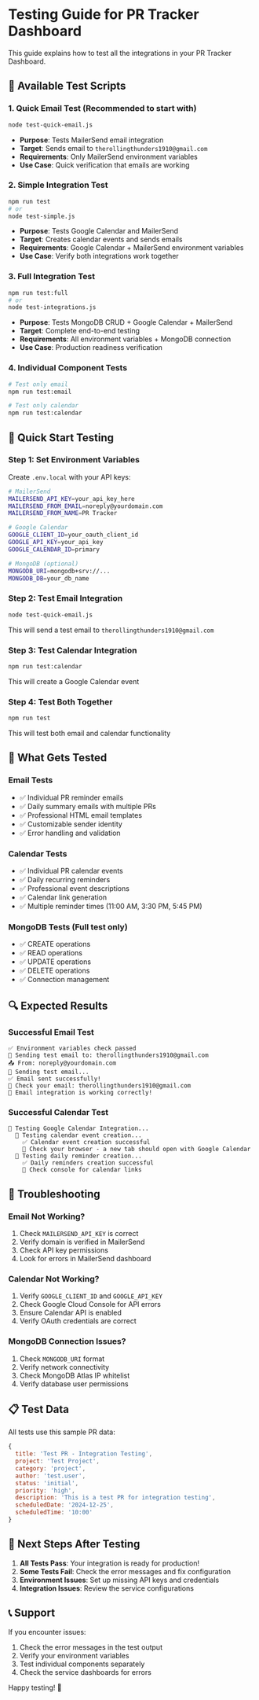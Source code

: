 # Testing Guide for PR Tracker Dashboard

This guide explains how to test all the integrations in your PR Tracker Dashboard.

## 🧪 Available Test Scripts

### 1. **Quick Email Test** (Recommended to start with)
```bash
node test-quick-email.js
```
- **Purpose**: Tests MailerSend email integration
- **Target**: Sends email to `therollingthunders1910@gmail.com`
- **Requirements**: Only MailerSend environment variables
- **Use Case**: Quick verification that emails are working

### 2. **Simple Integration Test**
```bash
npm run test
# or
node test-simple.js
```
- **Purpose**: Tests Google Calendar and MailerSend
- **Target**: Creates calendar events and sends emails
- **Requirements**: Google Calendar + MailerSend environment variables
- **Use Case**: Verify both integrations work together

### 3. **Full Integration Test**
```bash
npm run test:full
# or
node test-integrations.js
```
- **Purpose**: Tests MongoDB CRUD + Google Calendar + MailerSend
- **Target**: Complete end-to-end testing
- **Requirements**: All environment variables + MongoDB connection
- **Use Case**: Production readiness verification

### 4. **Individual Component Tests**
```bash
# Test only email
npm run test:email

# Test only calendar
npm run test:calendar
```

## 🚀 Quick Start Testing

### Step 1: Set Environment Variables
Create `.env.local` with your API keys:
```bash
# MailerSend
MAILERSEND_API_KEY=your_api_key_here
MAILERSEND_FROM_EMAIL=noreply@yourdomain.com
MAILERSEND_FROM_NAME=PR Tracker

# Google Calendar
GOOGLE_CLIENT_ID=your_oauth_client_id
GOOGLE_API_KEY=your_api_key
GOOGLE_CALENDAR_ID=primary

# MongoDB (optional)
MONGODB_URI=mongodb+srv://...
MONGODB_DB=your_db_name
```

### Step 2: Test Email Integration
```bash
node test-quick-email.js
```
This will send a test email to `therollingthunders1910@gmail.com`

### Step 3: Test Calendar Integration
```bash
npm run test:calendar
```
This will create a Google Calendar event

### Step 4: Test Both Together
```bash
npm run test
```
This will test both email and calendar functionality

## 📧 What Gets Tested

### **Email Tests**
- ✅ Individual PR reminder emails
- ✅ Daily summary emails with multiple PRs
- ✅ Professional HTML email templates
- ✅ Customizable sender identity
- ✅ Error handling and validation

### **Calendar Tests**
- ✅ Individual PR calendar events
- ✅ Daily recurring reminders
- ✅ Professional event descriptions
- ✅ Calendar link generation
- ✅ Multiple reminder times (11:00 AM, 3:30 PM, 5:45 PM)

### **MongoDB Tests** (Full test only)
- ✅ CREATE operations
- ✅ READ operations
- ✅ UPDATE operations
- ✅ DELETE operations
- ✅ Connection management

## 🔍 Expected Results

### **Successful Email Test**
```
✅ Environment variables check passed
📧 Sending test email to: therollingthunders1910@gmail.com
📤 From: noreply@yourdomain.com
🔄 Sending test email...
✅ Email sent successfully!
📧 Check your email: therollingthunders1910@gmail.com
🎉 Email integration is working correctly!
```

### **Successful Calendar Test**
```
📅 Testing Google Calendar Integration...
  🔄 Testing calendar event creation...
    ✅ Calendar event creation successful
    📱 Check your browser - a new tab should open with Google Calendar
  🔄 Testing daily reminder creation...
    ✅ Daily reminders creation successful
    📅 Check console for calendar links
```

## 🚨 Troubleshooting

### **Email Not Working?**
1. Check `MAILERSEND_API_KEY` is correct
2. Verify domain is verified in MailerSend
3. Check API key permissions
4. Look for errors in MailerSend dashboard

### **Calendar Not Working?**
1. Verify `GOOGLE_CLIENT_ID` and `GOOGLE_API_KEY`
2. Check Google Cloud Console for API errors
3. Ensure Calendar API is enabled
4. Verify OAuth credentials are correct

### **MongoDB Connection Issues?**
1. Check `MONGODB_URI` format
2. Verify network connectivity
3. Check MongoDB Atlas IP whitelist
4. Verify database user permissions

## 📋 Test Data

All tests use this sample PR data:
```javascript
{
  title: 'Test PR - Integration Testing',
  project: 'Test Project',
  category: 'project',
  author: 'test.user',
  status: 'initial',
  priority: 'high',
  description: 'This is a test PR for integration testing',
  scheduledDate: '2024-12-25',
  scheduledTime: '10:00'
}
```

## 🎯 Next Steps After Testing

1. **All Tests Pass**: Your integration is ready for production!
2. **Some Tests Fail**: Check the error messages and fix configuration
3. **Environment Issues**: Set up missing API keys and credentials
4. **Integration Issues**: Review the service configurations

## 📞 Support

If you encounter issues:
1. Check the error messages in the test output
2. Verify your environment variables
3. Test individual components separately
4. Check the service dashboards for errors

Happy testing! 🚀
